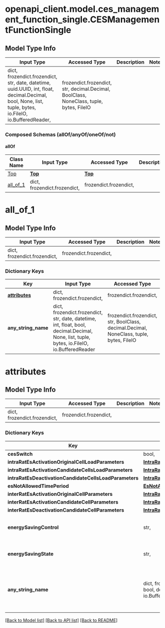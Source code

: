# openapi_client.model.ces_management_function_single.CESManagementFunctionSingle

## Model Type Info
Input Type | Accessed Type | Description | Notes
------------ | ------------- | ------------- | -------------
dict, frozendict.frozendict, str, date, datetime, uuid.UUID, int, float, decimal.Decimal, bool, None, list, tuple, bytes, io.FileIO, io.BufferedReader,  | frozendict.frozendict, str, decimal.Decimal, BoolClass, NoneClass, tuple, bytes, FileIO |  | 

### Composed Schemas (allOf/anyOf/oneOf/not)
#### allOf
Class Name | Input Type | Accessed Type | Description | Notes
------------- | ------------- | ------------- | ------------- | -------------
[Top](Top.md) | [**Top**](Top.md) | [**Top**](Top.md) |  | 
[all_of_1](#all_of_1) | dict, frozendict.frozendict,  | frozendict.frozendict,  |  | 

# all_of_1

## Model Type Info
Input Type | Accessed Type | Description | Notes
------------ | ------------- | ------------- | -------------
dict, frozendict.frozendict,  | frozendict.frozendict,  |  | 

### Dictionary Keys
Key | Input Type | Accessed Type | Description | Notes
------------ | ------------- | ------------- | ------------- | -------------
**[attributes](#attributes)** | dict, frozendict.frozendict,  | frozendict.frozendict,  |  | [optional] 
**any_string_name** | dict, frozendict.frozendict, str, date, datetime, int, float, bool, decimal.Decimal, None, list, tuple, bytes, io.FileIO, io.BufferedReader | frozendict.frozendict, str, BoolClass, decimal.Decimal, NoneClass, tuple, bytes, FileIO | any string name can be used but the value must be the correct type | [optional]

# attributes

## Model Type Info
Input Type | Accessed Type | Description | Notes
------------ | ------------- | ------------- | -------------
dict, frozendict.frozendict,  | frozendict.frozendict,  |  | 

### Dictionary Keys
Key | Input Type | Accessed Type | Description | Notes
------------ | ------------- | ------------- | ------------- | -------------
**cesSwitch** | bool,  | BoolClass,  |  | [optional] 
**intraRatEsActivationOriginalCellLoadParameters** | [**IntraRatEsActivationOriginalCellLoadParameters**](IntraRatEsActivationOriginalCellLoadParameters.md) | [**IntraRatEsActivationOriginalCellLoadParameters**](IntraRatEsActivationOriginalCellLoadParameters.md) |  | [optional] 
**intraRatEsActivationCandidateCellsLoadParameters** | [**IntraRatEsActivationCandidateCellsLoadParameters**](IntraRatEsActivationCandidateCellsLoadParameters.md) | [**IntraRatEsActivationCandidateCellsLoadParameters**](IntraRatEsActivationCandidateCellsLoadParameters.md) |  | [optional] 
**intraRatEsDeactivationCandidateCellsLoadParameters** | [**IntraRatEsDeactivationCandidateCellsLoadParameters**](IntraRatEsDeactivationCandidateCellsLoadParameters.md) | [**IntraRatEsDeactivationCandidateCellsLoadParameters**](IntraRatEsDeactivationCandidateCellsLoadParameters.md) |  | [optional] 
**esNotAllowedTimePeriod** | [**EsNotAllowedTimePeriod**](EsNotAllowedTimePeriod.md) | [**EsNotAllowedTimePeriod**](EsNotAllowedTimePeriod.md) |  | [optional] 
**interRatEsActivationOriginalCellParameters** | [**IntraRatEsActivationOriginalCellLoadParameters**](IntraRatEsActivationOriginalCellLoadParameters.md) | [**IntraRatEsActivationOriginalCellLoadParameters**](IntraRatEsActivationOriginalCellLoadParameters.md) |  | [optional] 
**interRatEsActivationCandidateCellParameters** | [**IntraRatEsActivationOriginalCellLoadParameters**](IntraRatEsActivationOriginalCellLoadParameters.md) | [**IntraRatEsActivationOriginalCellLoadParameters**](IntraRatEsActivationOriginalCellLoadParameters.md) |  | [optional] 
**interRatEsDeactivationCandidateCellParameters** | [**IntraRatEsActivationOriginalCellLoadParameters**](IntraRatEsActivationOriginalCellLoadParameters.md) | [**IntraRatEsActivationOriginalCellLoadParameters**](IntraRatEsActivationOriginalCellLoadParameters.md) |  | [optional] 
**energySavingControl** | str,  | str,  |  | [optional] must be one of ["toBeEnergySaving", "toBeNotEnergySaving", ] 
**energySavingState** | str,  | str,  |  | [optional] must be one of ["isNotEnergySaving", "isEnergySaving", ] 
**any_string_name** | dict, frozendict.frozendict, str, date, datetime, int, float, bool, decimal.Decimal, None, list, tuple, bytes, io.FileIO, io.BufferedReader | frozendict.frozendict, str, BoolClass, decimal.Decimal, NoneClass, tuple, bytes, FileIO | any string name can be used but the value must be the correct type | [optional]

[[Back to Model list]](../../README.md#documentation-for-models) [[Back to API list]](../../README.md#documentation-for-api-endpoints) [[Back to README]](../../README.md)


